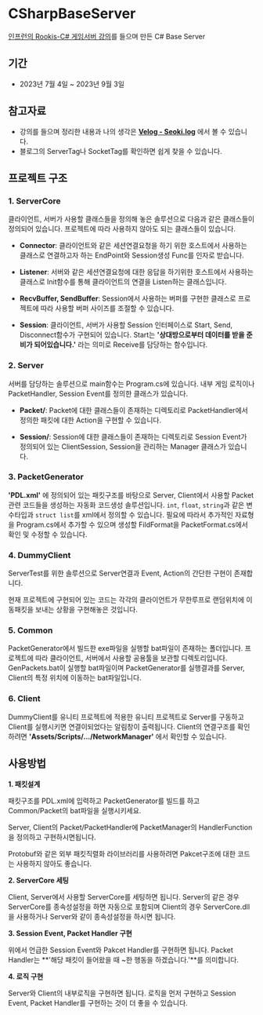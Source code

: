 # CSharpBaseServer
[인프런의 Rookis-C# 게임서버 강의](https://www.inflearn.com/course/%EC%9C%A0%EB%8B%88%ED%8B%B0-mmorpg-%EA%B0%9C%EB%B0%9C-part4/dashboard)를 들으며 만든 C# Base Server

## 기간
* 2023년 7월 4일 ~ 2023년 9월 3일

## 참고자료
* 강의를 들으며 정리한 내용과 나의 생각은 **[Velog - Seoki.log](https://velog.io/@pkoi5088)** 에서 볼 수 있습니다.
* 블로그의 ServerTag나 SocketTag를 확인하면 쉽게 찾을 수 있습니다.

## 프로젝트 구조
### 1. ServerCore

클라이언트, 서버가 사용할 클래스들을 정의해 놓은 솔루션으로 다음과 같은 클래스들이 정의되어 있습니다. 프로젝트에 따라 사용하지 않아도 되는 클래스들이 있습니다.

* **Connector**: 클라이언트와 같은 세션연결요청을 하기 위한 호스트에서 사용하는 클래스로 연결하고자 하는 EndPoint와 Session생성 Func를 인자로 받습니다.

* **Listener**: 서버와 같은 세션연결요청에 대한 응답을 하기위한 호스트에서 사용하는 클래스로 Init함수를 통해 클라이언트의 연결을 Listen하는 클래스입니다.

* **RecvBuffer, SendBuffer**: Session에서 사용하는 버퍼를 구현한 클래스로 프로젝트에 따라 사용할 버퍼 사이즈를 조절할 수 있습니다.

* **Session**: 클라이언트, 서버가 사용할 Session 인터페이스로 Start, Send, Disconnect함수가 구현되어 있습니다. Start는 **'상대방으로부터 데이터를 받을 준비가 되어있습니다.'** 라는 의미로 Receive를 담당하는 함수입니다.

### 2. Server
서버를 담당하는 솔루션으로 main함수는 Program.cs에 있습니다. 내부 게임 로직이나 PacketHandler, Session Event를 정의한 클래스가 있습니다.

* **Packet/**: Packet에 대한 클래스들이 존재하는 디렉토리로 PacketHandler에서 정의한 패킷에 대한 Action을 구현할 수 있습니다.

* **Session/**: Session에 대한 클래스들이 존재하는 디렉토리로 Session Event가 정의되어 있는 ClientSession, Session을 관리하는 Manager 클래스가 있습니다.

### 3. PacketGenerator

**'PDL.xml'** 에 정의되어 있는 패킷구조를 바탕으로 Server, Client에서 사용할 Packet관련 코드들을 생성하는 자동화 코드생성 솔루션입니다. `int`, `float`, `string`과 같은 변수타입과 `struct list`를 xml에서 정의할 수 있습니다. 필요에 따라서 추가적인 자료형을 Program.cs에서 추가할 수 있으며 생성할 FildFormat을 PacketFormat.cs에서 확인 및 수정할 수 있습니다.

### 4. DummyClient
ServerTest를 위한 솔루션으로 Server연결과 Event, Action의 간단한 구현이 존재합니다.

현재 프로젝트에 구현되어 있는 코드는 각각의 클라이언트가 무한루프로 랜덤위치에 이동패킷을 보내는 상황을 구현해놓은 것입니다.

### 5. Common
PacketGenerator에서 빌드한 exe파일을 실행할 bat파일이 존재하는 폴더입니다. 프로젝트에 따라 클라이언트, 서버에서 사용할 공용툴을 보관할 디렉토리입니다. GenPackets.bat이 실행할 bat파일이며 PacketGenerator를 실행결과를 Server, Client의 특정 위치에 이동하는 bat파일입니다.

### 6. Client
DummyClient를 유니티 프로젝트에 적용한 유니티 프로젝트로 Server를 구동하고 Client를 실행시키면 연결이되었다는 알림창이 출력됩니다. Client의 연결구조를 확인하려면 **'Assets/Scripts/.../NetworkManager'** 에서 확인할 수 있습니다.

## 사용방법

**1. 패킷설계**

패킷구조를 PDL.xml에 입력하고 PacketGenerator를 빌드를 하고 Common/Packet의 bat파일을 실행시키세요.

Server, Client의 Packet/PacketHandler에 PacketManager의 HandlerFunction을 정의하고 구현하시면됩니다.

Protobuf와 같은 외부 패킷직렬화 라이브러리를 사용하려면 Pakcet구조에 대한 코드는 사용하지 않아도 좋습니다.

**2. ServerCore 세팅**

Client, Server에서 사용할 ServerCore를 세팅하면 됩니다. Server의 같은 경우 ServerCore를 종속성설정을 하면 자동으로 포함되며 Client의 경우 ServerCore.dll을 사용하거나 Server와 같이 종속성설정을 하시면 됩니다.

**3. Session Event, Packet Handler 구현**

위에서 언급한 Session Event와 Pakcet Handler를 구현하면 됩니다. Packet Handler는 **'해당 패킷이 들어왔을 때 ~한 행동을 하겠습니다.'**를 의미합니다.

**4. 로직 구현**

Server와 Client의 내부로직을 구현하면 됩니다. 로직을 먼저 구현하고 Session Event, Packet Handler를 구현하는 것이 더 좋을 수 있습니다.
